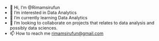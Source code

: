 - 👋 Hi, I’m @Rimamsirufun
- 👀 I’m interested in Data Analytics 
- 🌱 I’m currently learning Data Analytics 
- 💞️ I’m looking to collaborate on projects that relates to data analysis and possibly data sciences. 
- 📫 How to reach me rimamsirufun@gmail.com

<!---
Rimamsirufun/Rimamsirufun is a ✨ special ✨ repository because its `README.md` (this file) appears on your GitHub profile.
You can click the Preview link to take a look at your changes.
--->
